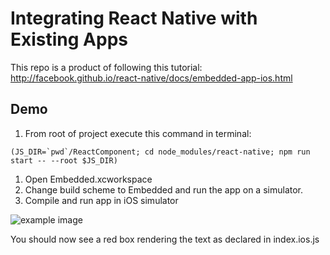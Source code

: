 
Integrating React Native with Existing Apps
===========================================

This repo is a product of following this tutorial: http://facebook.github.io/react-native/docs/embedded-app-ios.html

## Demo

1. From root of project execute this command in terminal:   
```
(JS_DIR=`pwd`/ReactComponent; cd node_modules/react-native; npm run start -- --root $JS_DIR)
```
1. Open Embedded.xcworkspace
1. Change build scheme to Embedded and run the app on a simulator.
1. Compile and run app in iOS simulator

![example image](http://facebook.github.io/react-native/img/EmbeddedAppExample.png)

You should now see a red box rendering the text as declared in index.ios.js  

